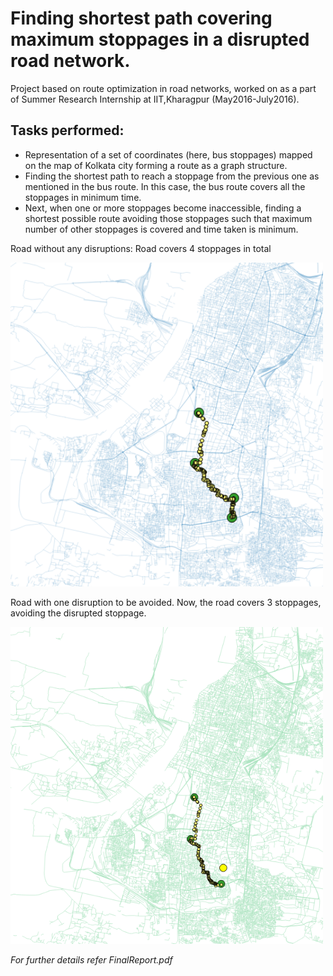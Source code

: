 # Finding shortest path covering maximum stoppages in a disrupted road network.

Project based on route optimization in road networks, worked on as a part of Summer Research Internship at IIT,Kharagpur (May2016-July2016).

## Tasks performed:

- Representation of a set of coordinates (here, bus stoppages) mapped on the map of Kolkata city forming a route as a graph structure.
- Finding the shortest path to reach a stoppage from the previous one as mentioned in the bus route. In this case, the bus route covers all the stoppages in minimum time.
- Next, when one or more stoppages become inaccessible, finding a shortest possible route avoiding those stoppages such that maximum number of other stoppages is covered and time taken is minimum.

Road without any disruptions: Road covers 4 stoppages in total

<img src="./snaps/test9.png" width= "500">

Road with one disruption to be avoided. Now, the road covers 3 stoppages, avoiding the disrupted stoppage.

<img src="./snaps/test9b.png" width= "500">


_For further details refer FinalReport.pdf_
